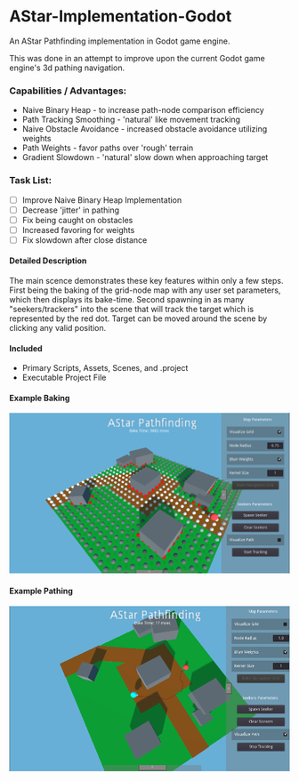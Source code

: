 # AStar-Implementation-Godot #
An AStar Pathfinding implementation in Godot game engine.

This was done in an attempt to improve upon the current Godot game engine's 3d pathing navigation.

### Capabilities / Advantages: ###
* Naive Binary Heap - to increase path-node comparison efficiency
* Path Tracking Smoothing - 'natural' like movement tracking
* Naive Obstacle Avoidance - increased obstacle avoidance utilizing weights
* Path Weights - favor paths over 'rough' terrain
* Gradient Slowdown - 'natural' slow down when approaching target

### Task List: ###
- [ ] Improve Naive Binary Heap Implementation
- [ ] Decrease 'jitter' in pathing
- [ ] Fix being caught on obstacles
- [ ] Increased favoring for weights
- [ ] Fix slowdown after close distance

#### Detailed Description ####
The main scence demonstrates these key features within only a few steps. First being the baking of the grid-node map with any user set parameters, which then displays its bake-time. Second spawning in as many "seekers/trackers" into the scene that will track the target which is represented by the red dot. Target can be moved around the scene by clicking any valid position. 

#### Included ####
* Primary Scripts, Assets, Scenes, and .project
* Executable Project File


#### Example Baking ####
![alt text](https://github.com/JSzajek/AStar-Implementation-Godot/blob/master/example_imgs/Baking_Example.png)

#### Example Pathing ####
![alt text](https://github.com/JSzajek/AStar-Implementation-Godot/blob/master/example_imgs/Pathing_Example.png)
